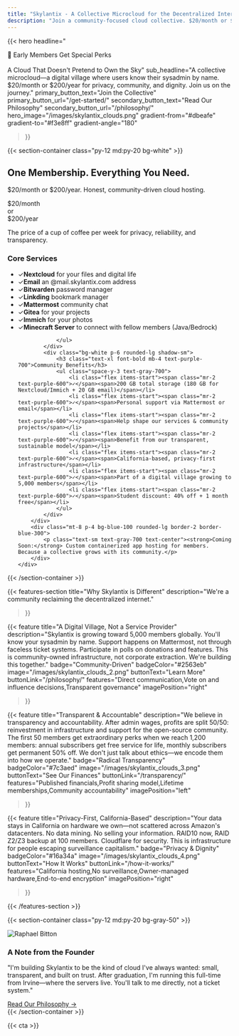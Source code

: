 ```yaml
---
title: "Skylantix - A Collective Microcloud for the Decentralized Internet"
description: "Join a community-focused cloud collective. $20/month or $200/year for Nextcloud, email, Bitwarden, and more. Limited to 5,000 members. Privacy-first. Transparent. Human-scale."
---
```


{{< hero
    headline="<div class='inline-block bg-blue-600 text-white text-sm font-semibold px-4 py-2 rounded-full mb-4'>🌱 Early Members Get Special Perks</div><br>A Cloud That Doesn't Pretend to Own the Sky"
    sub_headline="A collective microcloud—a digital village where users know their sysadmin by name. $20/month or $200/year for privacy, community, and dignity. Join us on the journey."
    primary_button_text="Join the Collective"
    primary_button_url="/get-started/"
    secondary_button_text="Read Our Philosophy"
    secondary_button_url="/philosophy/"
    hero_image="/images/skylantix_clouds.png"
    gradient-from="#dbeafe"
    gradient-to="#f3e8ff"
    gradient-angle="180"
>}}

{{< section-container class="py-12 md:py-20 bg-white" >}}
<div class="max-w-6xl mx-auto px-4 sm:px-6 lg:px-8">
    <h2 class="text-2xl sm:text-3xl font-bold text-center mb-3 md:mb-4">One Membership. Everything You Need.</h2>
    <p class="text-lg sm:text-xl text-gray-600 text-center mb-8 md:mb-12">$20/month or $200/year. Honest, community-driven cloud hosting.</p>
    <div class="max-w-4xl mx-auto bg-gradient-to-br from-blue-50 to-purple-100 p-8 md:p-12 rounded-2xl shadow-lg border-2 border-gray-300 hover:shadow-xl hover:scale-[1.02] hover:border-blue-500 transition-all duration-300">
        <div class="text-center mb-8">
            <div class="flex items-baseline justify-center space-x-4">
                <div class="text-5xl font-bold text-transparent bg-clip-text bg-gradient-to-r from-blue-600 to-purple-600">$20<span class="text-2xl">/month</span></div>
                <span class="text-2xl text-gray-600">or</span>
                <div class="text-5xl font-bold text-transparent bg-clip-text bg-gradient-to-r from-blue-600 to-purple-600">$200<span class="text-2xl">/year</span></div>
            </div>
            <p class="text-gray-600 italic">The price of a cup of coffee per week for privacy, reliability, and transparency.</p>
        </div>
        <div class="grid grid-cols-1 md:grid-cols-2 gap-6">
            <div class="bg-white p-6 rounded-lg shadow-sm">
                <h3 class="text-xl font-bold mb-4 text-blue-700">Core Services</h3>
                <ul class="space-y-3 text-gray-700">
                    <li class="flex items-start"><span class="mr-2 text-blue-600">✓</span><span><strong>Nextcloud</strong> for your files and digital life</span></li>
                    <li class="flex items-start"><span class="mr-2 text-blue-600">✓</span><span><strong>Email</strong> an @mail.skylantix.com address</span></li>
                    <li class="flex items-start"><span class="mr-2 text-blue-600">✓</span><span><strong>Bitwarden</strong> password manager</span></li>
                    <li class="flex items-start"><span class="mr-2 text-blue-600">✓</span><span><strong>Linkding</strong> bookmark manager</span></li>
                    <li class="flex items-start"><span class="mr-2 text-blue-600">✓</span><span><strong>Mattermost</strong> community chat</span></li>
                    <li class="flex items-start"><span class="mr-2 text-blue-600">✓</span><span><strong>Gitea</strong> for your projects</span></li>
                    <li class="flex items-start"><span class="mr-2 text-blue-600">✓</span><span><strong>Immich</strong> for your photos</span></li>
                    <li class="flex items-start"><span class="mr-2 text-blue-600">✓</span><span><strong>Minecraft Server</strong> to connect with fellow members (Java/Bedrock)</span></li>

                </ul>
            </div>
            <div class="bg-white p-6 rounded-lg shadow-sm">
                <h3 class="text-xl font-bold mb-4 text-purple-700">Community Benefits</h3>
                <ul class="space-y-3 text-gray-700">
                    <li class="flex items-start"><span class="mr-2 text-purple-600">✓</span><span>200 GB total storage (180 GB for Nextcloud/Immich + 20 GB email)</span></li>
                    <li class="flex items-start"><span class="mr-2 text-purple-600">✓</span><span>Personal support via Mattermost or email</span></li>
                    <li class="flex items-start"><span class="mr-2 text-purple-600">✓</span><span>Help shape our services & community projects</span></li>
                    <li class="flex items-start"><span class="mr-2 text-purple-600">✓</span><span>Benefit from our transparent, sustainable model</span></li>
                    <li class="flex items-start"><span class="mr-2 text-purple-600">✓</span><span>California-based, privacy-first infrastructure</span></li>
                    <li class="flex items-start"><span class="mr-2 text-purple-600">✓</span><span>Part of a digital village growing to 5,000 members</span></li>
                    <li class="flex items-start"><span class="mr-2 text-purple-600">✓</span><span>Student discount: 40% off + 1 month free</span></li>
                </ul>
            </div>
        </div>
        <div class="mt-8 p-4 bg-blue-100 rounded-lg border-2 border-blue-300">
            <p class="text-sm text-gray-700 text-center"><strong>Coming Soon:</strong> Custom containerized app hosting for members. Because a collective grows with its community.</p>
        </div>
    </div>
</div>
{{< /section-container >}}

{{< features-section
    title="Why Skylantix is Different"
    description="We're a community reclaiming the decentralized internet."
>}}

{{< feature
    title="A Digital Village, Not a Service Provider"
    description="Skylantix is growing toward 5,000 members globally. You'll know your sysadmin by name. Support happens on Mattermost, not through faceless ticket systems. Participate in polls on donations and features. This is community-owned infrastructure, not corporate extraction. We're building this together."
    badge="Community-Driven"
    badgeColor="#2563eb"
    image="/images/skylantix_clouds_2.png"
    buttonText="Learn More"
    buttonLink="/philosophy/"
    features="Direct communication,Vote on and influence decisions,Transparent governance"
    imagePosition="right"
>}}

{{< feature
    title="Transparent & Accountable"
    description="We believe in transparency and accountability. After admin wages, profits are split 50/50: reinvestment in infrastructure and support for the open-source community. The first 50 members get extraordinary perks when we reach 1,200 members: annual subscribers get free service for life, monthly subscribers get permanent 50% off. We don't just talk about ethics—we encode them into how we operate."
    badge="Radical Transparency"
    badgeColor="#7c3aed"
    image="/images/skylantix_clouds_3.png"
    buttonText="See Our Finances"
    buttonLink="/transparency/"
    features="Published financials,Profit sharing model,Lifetime memberships,Community accountability"
    imagePosition="left"
>}}

{{< feature
    title="Privacy-First, California-Based"
    description="Your data stays in California on hardware we own—not scattered across Amazon's datacenters. No data mining. No selling your information. RAID10 now, RAID Z2/Z3 backup at 100 members. Cloudflare for security. This is infrastructure for people escaping surveillance capitalism."
    badge="Privacy & Dignity"
    badgeColor="#16a34a"
    image="/images/skylantix_clouds_4.png"
    buttonText="How It Works"
    buttonLink="/how-it-works/"
    features="California hosting,No surveillance,Owner-managed hardware,End-to-end encryption"
    imagePosition="right"
>}}

{{< /features-section >}}

{{< section-container class="py-12 md:py-20 bg-gray-50" >}}
<div class="max-w-4xl mx-auto text-center">
    <img src="/images/airplane.png" alt="Raphael Bitton" class="w-24 h-24 rounded-full mx-auto mb-4">
    <h3 class="text-2xl font-bold text-gray-900 mb-2">A Note from the Founder</h3>
    <p class="text-lg text-gray-600 mb-6">
        "I'm building Skylantix to be the kind of cloud I've always wanted: small, transparent, and built on trust. After graduation, I'm running this full-time from Irvine—where the servers live. You'll talk to me directly, not a ticket system."
    </p>
    <a href="/philosophy" class="text-blue-600 font-semibold hover:underline">
        Read Our Philosophy &rarr;
    </a>
</div>
{{< /section-container >}}

{{< cta >}}
